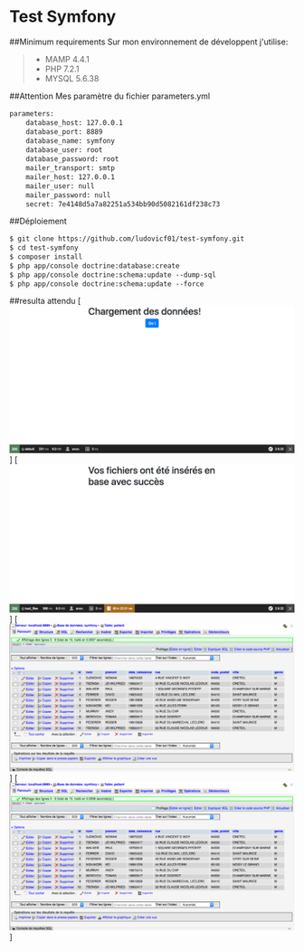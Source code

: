 Test Symfony
===========

##Minimum requirements
Sur mon environnement de développent j'utilise:
> - MAMP 4.4.1
> - PHP 7.2.1
> - MYSQL 5.6.38

##Attention
Mes paramètre du fichier parameters.yml
```
parameters:
    database_host: 127.0.0.1
    database_port: 8889
    database_name: symfony
    database_user: root
    database_password: root
    mailer_transport: smtp
    mailer_host: 127.0.0.1
    mailer_user: null
    mailer_password: null
    secret: 7e4148d5a7a82251a534bb90d5082161df238c73
```
##Déploiement
```
$ git clone https://github.com/ludovicf01/test-symfony.git
$ cd test-symfony
$ composer install
$ php app/console doctrine:database:create
$ php app/console doctrine:schema:update --dump-sql
$ php app/console doctrine:schema:update --force
```
##resulta attendu
[![](capture001.png)]
[![](capture002.png)]
[![](capture003.png)]
[![](capture004.png)]